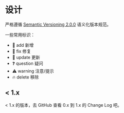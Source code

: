 # 设计

严格遵循 [Semantic Versioning 2.0.0](http://semver.org/lang/zh-CN/) 语义化版本规范。

一些常用标识：

- 🔑 add 新增
- 🐞 fix 修复
- 🔄 update 更新
- ❓ question 疑问
- ⚠️ warning 注意/提示
- 🔥 delete 移除

## < 1.x

< 1.x 的版本，去 GitHub 查看 0.x 到 1.x 的 Change Log 吧。
